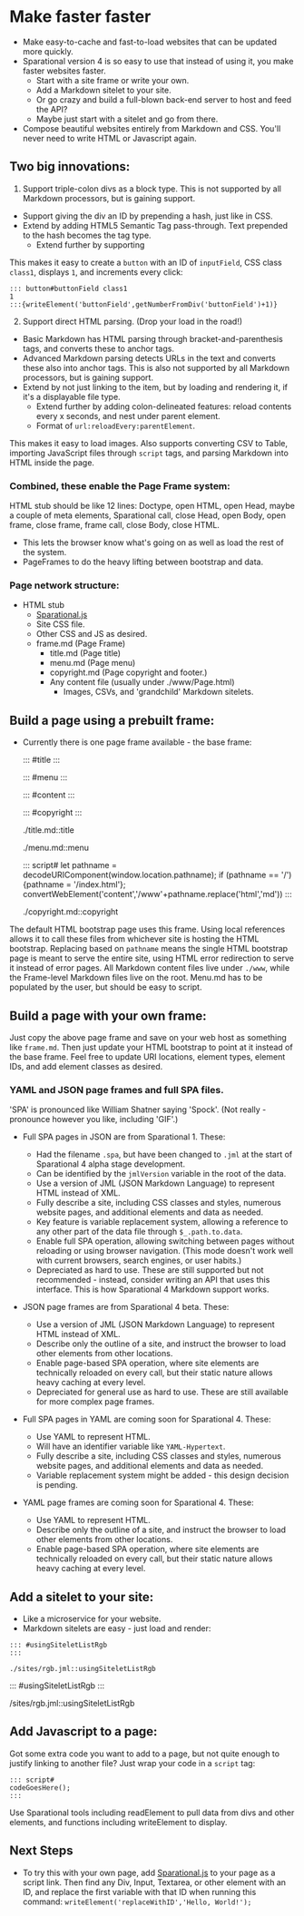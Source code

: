 # Make faster faster

- Make easy-to-cache and fast-to-load websites that can be updated more quickly.
- Sparational version 4 is so easy to use that instead of using it, you make faster websites faster.
  - Start with a site frame or write your own.
  - Add a Markdown sitelet to your site.
  - Or go crazy and build a full-blown back-end server to host and feed the API? 
  - Maybe just start with a sitelet and go from there.
- Compose beautiful websites entirely from Markdown and CSS. You'll never need to write HTML or Javascript again.

## Two big innovations:

1. Support triple-colon divs as a block type. This is not supported by all Markdown processors, but is gaining support. 
  - Support giving the div an ID by prepending a hash, just like in CSS.
  - Extend by adding HTML5 Semantic Tag pass-through. Text prepended to the hash becomes the tag type. 
    - Extend further by supporting 

This makes it easy to create a `button` with an ID of `inputField`, CSS class `class1`, displays `1`, and increments every click:

```
::: button#buttonField class1
1
:::{writeElement('buttonField',getNumberFromDiv('buttonField')+1)}
```

2. Support direct HTML parsing. (Drop your load in the road!)
  - Basic Markdown has HTML parsing through bracket-and-parenthesis tags, and converts these to anchor tags.
  - Advanced Markdown parsing detects URLs in the text and converts these also into anchor tags. This is also not supported by all Markdown processors, but is gaining support. 
  - Extend by not just linking to the item, but by loading and rendering it, if it's a displayable file type.
    - Extend further by adding colon-delineated features: reload contents every x seconds, and nest under parent element. 
	- Format of `url:reloadEvery:parentElement`. 
  
This makes it easy to load images. Also supports converting CSV to Table, importing JavaScript files through `script` tags, and parsing Markdown into HTML inside the page. 

### Combined, these enable the Page Frame system: 

HTML stub should be like 12 lines: Doctype, open HTML, open Head, maybe a couple of meta elements, Sparational call, close Head, open Body, open frame, close frame, frame call, close Body, close HTML. 

- This lets the browser know what's going on as well as load the rest of the system.
- PageFrames to do the heavy lifting between bootstrap and data. 

### Page network structure: 

- HTML stub
  - [Sparational.js](https://www.Sparational.com/Sparational.js)
  - Site CSS file.
  - Other CSS and JS as desired.
  - frame.md (Page Frame)
    - title.md (Page title)
	- menu.md (Page menu)
	- copyright.md (Page copyright and footer.)
	- Any content file (usually under ./www/Page.html)
	  - Images, CSVs, and 'grandchild' Markdown sitelets.

## Build a page using a prebuilt frame:

- Currently there is one page frame available - the base frame:

    ::: #title
    :::
    
    ::: #menu
    :::
    
    ::: #content
    :::
    
    ::: #copyright
    :::
    
    ./title.md::title
    
    ./menu.md::menu
    
    ::: script#
    let pathname = decodeURIComponent(window.location.pathname); if (pathname == '/') {pathname = '/index.html'}; convertWebElement('content','/www'+pathname.replace('html','md'))
    :::
    
    ./copyright.md::copyright

The default HTML bootstrap page uses this frame. Using local references allows it to call these files from whichever site is hosting the HTML bootstrap. Replacing based on `pathname` means the single HTML bootstrap page is meant to serve the entire site, using HTML error redirection to serve it instead of error pages. All Markdown content files live under `./www`, while the Frame-level Markdown files live on the root. Menu.md has to be populated by the user, but should be easy to script. 

## Build a page with your own frame:

Just copy the above page frame and save on your web host as something like `frame.md`. Then just update your HTML bootstrap to point at it instead of the base frame. Feel free to update URI locations, element types, element IDs, and add element classes as desired. 

### YAML and JSON page frames and full SPA files.

'SPA' is pronounced like William Shatner saying 'Spock'. (Not really - pronounce however you like, including 'GIF'.)

- Full SPA pages in JSON are from Sparational 1. These:
  - Had the filename `.spa`, but have been changed to `.jml` at the start of Sparational 4 alpha stage development.
  - Can be identified by the `jmlVersion` variable in the root of the data.
  - Use a version of JML (JSON Markdown Language) to represent HTML instead of XML. 
  - Fully describe a site, including CSS classes and styles, numerous website pages, and additional elements and data as needed.
  - Key feature is variable replacement system, allowing a reference to any other part of the data file through `$_.path.to.data`. 
  - Enable full SPA operation, allowing switching between pages without reloading or using browser navigation. (This mode doesn't work well with current browsers, search engines, or user habits.)
  - Depreciated as hard to use. These are still supported but not recommended - instead, consider writing an API that uses this interface. This is how Sparational 4 Markdown support works. 

- JSON page frames are from Sparational 4 beta. These:
  - Use a version of JML (JSON Markdown Language) to represent HTML instead of XML. 
  - Describe only the outline of a site, and instruct the browser to load other elements from other locations.
  - Enable page-based SPA operation, where site elements are technically reloaded on every call, but their static nature allows heavy caching at every level.
  - Depreciated for general use as hard to use. These are still available for more complex page frames.

- Full SPA pages in YAML are coming soon for Sparational 4. These:
  - Use YAML to represent HTML. 
  - Will have an identifier variable like `YAML-Hypertext`. 
  - Fully describe a site, including CSS classes and styles, numerous website pages, and additional elements and data as needed.
  - Variable replacement system might be added - this design decision is pending.

- YAML page frames are coming soon for Sparational 4. These:
  - Use YAML to represent HTML. 
  - Describe only the outline of a site, and instruct the browser to load other elements from other locations.
  - Enable page-based SPA operation, where site elements are technically reloaded on every call, but their static nature allows heavy caching at every level.

## Add a sitelet to your site:

- Like a microservice for your website.
- Markdown sitelets are easy - just load and render:

```
::: #usingSiteletListRgb
:::

./sites/rgb.jml::usingSiteletListRgb
```

::: #usingSiteletListRgb
:::

/sites/rgb.jml::usingSiteletListRgb

## Add Javascript to a page:

Got some extra code you want to add to a page, but not quite enough to justify linking to another file? Just wrap your code in a `script` tag:

```
::: script#
codeGoesHere();
:::
```

Use Sparational tools including readElement to pull data from divs and other elements, and functions including writeElement to display.

## Next Steps

- To try this with your own page, add [Sparational.js](https://www.Sparational.com/Sparational.js) to your page as a script link. Then find any Div, Input, Textarea, or other element with an ID, and replace the first variable with that ID when running this command: `writeElement('replaceWithID','Hello, World!');`

